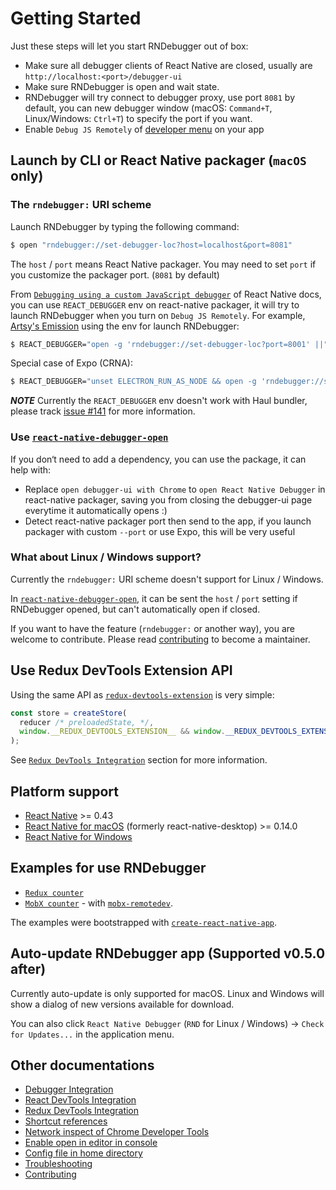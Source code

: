 # Getting Started

Just these steps will let you start RNDebugger out of box:

- Make sure all debugger clients of React Native are closed, usually are `http://localhost:<port>/debugger-ui`
- Make sure RNDebugger is open and wait state.
- RNDebugger will try connect to debugger proxy, use port `8081` by default, you can new debugger window (macOS: `Command+T`, Linux/Windows: `Ctrl+T`) to specify the port if you want.
- Enable `Debug JS Remotely` of [developer menu](https://facebook.github.io/react-native/docs/debugging.html#accessing-the-in-app-developer-menu) on your app

## Launch by CLI or React Native packager (`macOS` only)

### The `rndebugger:` URI scheme

Launch RNDebugger by typing the following command:

```bash
$ open "rndebugger://set-debugger-loc?host=localhost&port=8081"
```

The `host` / `port` means React Native packager. You may need to set `port` if you customize the packager port. (`8081` by default)

From [`Debugging using a custom JavaScript debugger`](https://facebook.github.io/react-native/docs/debugging.html#debugging-using-a-custom-javascript-debugger) of React Native docs, you can use `REACT_DEBUGGER` env on react-native packager, it will try to launch RNDebugger when you turn on `Debug JS Remotely`. For example, [Artsy's Emission](https://github.com/artsy/emission/blob/45417ca425f2cba7d2da21902ef8ff1cd093a024/package.json#L28) using the env for launch RNDebugger:

```bash
$ REACT_DEBUGGER="open -g 'rndebugger://set-debugger-loc?port=8001' ||" react-native start
```

Special case of Expo (CRNA):

```bash
$ REACT_DEBUGGER="unset ELECTRON_RUN_AS_NODE && open -g 'rndebugger://set-debugger-loc?port=19001' ||" npm start
```

**_NOTE_** Currently the `REACT_DEBUGGER` env doesn't work with Haul bundler, please track [issue #141](https://github.com/jhen0409/react-native-debugger/issues/141) for more information.

### Use [`react-native-debugger-open`](../npm-package)

If you don‘t need to add a dependency, you can use the package, it can help with:

- Replace `open debugger-ui with Chrome` to `open React Native Debugger` in react-native packager, saving you from closing the debugger-ui page everytime it automatically opens :)
- Detect react-native packager port then send to the app, if you launch packager with custom `--port` or use Expo, this will be very useful

### What about Linux / Windows support?

Currently the `rndebugger:` URI scheme doesn't support for Linux / Windows.

In [`react-native-debugger-open`](../npm-package), it can be sent the `host` / `port` setting if RNDebugger opened, but can't automatically open if closed.

If you want to have the feature (`rndebugger:` or another way), you are welcome to contribute. Please read [contributing](https://github.com/jhen0409/react-native-debugger/blob/master/docs/contributing.md) to become a maintainer.

## Use Redux DevTools Extension API

Using the same API as [`redux-devtools-extension`](https://github.com/zalmoxisus/redux-devtools-extension#1-with-redux) is very simple:

```js
const store = createStore(
  reducer /* preloadedState, */,
  window.__REDUX_DEVTOOLS_EXTENSION__ && window.__REDUX_DEVTOOLS_EXTENSION__()
);
```

See [`Redux DevTools Integration`](redux-devtools-integration.md) section for more information.

## Platform support

- [React Native](https://github.com/facebook/react-native) >= 0.43
- [React Native for macOS](https://github.com/ptmt/react-native-macos) (formerly react-native-desktop) >= 0.14.0
- [React Native for Windows](https://github.com/Microsoft/react-native-windows)

## Examples for use RNDebugger

- [`Redux counter`](../examples/counter-with-redux)
- [`MobX counter`](../examples/counter-with-mobx) - with [`mobx-remotedev`](https://github.com/zalmoxisus/mobx-remotedev).

The examples were bootstrapped with [`create-react-native-app`](https://github.com/react-community/create-react-native-app).

## Auto-update RNDebugger app (Supported v0.5.0 after)

Currently auto-update is only supported for macOS. Linux and Windows will show a dialog of new versions available for download.

You can also click `React Native Debugger` (`RND` for Linux / Windows) -> `Check for Updates...` in the application menu.

## Other documentations

- [Debugger Integration](debugger-integration.md)
- [React DevTools Integration](react-devtools-integration.md)
- [Redux DevTools Integration](redux-devtools-integration.md)
- [Shortcut references](shortcut-references.md)
- [Network inspect of Chrome Developer Tools](network-inspect-of-chrome-devtools.md)
- [Enable open in editor in console](enable-open-in-editor-in-console.md)
- [Config file in home directory](config-file-in-home-directory.md)
- [Troubleshooting](troubleshooting.md)
- [Contributing](contributing.md)
